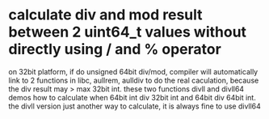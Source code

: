 # calculate div and mod result between 2 uint64_t values without directly using / and % operator
on 32bit platform, if do unsigned 64bit div/mod, compiler will automatically link to 2 functions in libc, aullrem, aulldiv to do the real caculation, because the div result may > max 32bit int.
these two functions divll and divll64 demos how to calculate when 64bit int div 32bit int and 64bit div 64bit int.
the divll version just another way to calculate, it is always fine to use divll64
